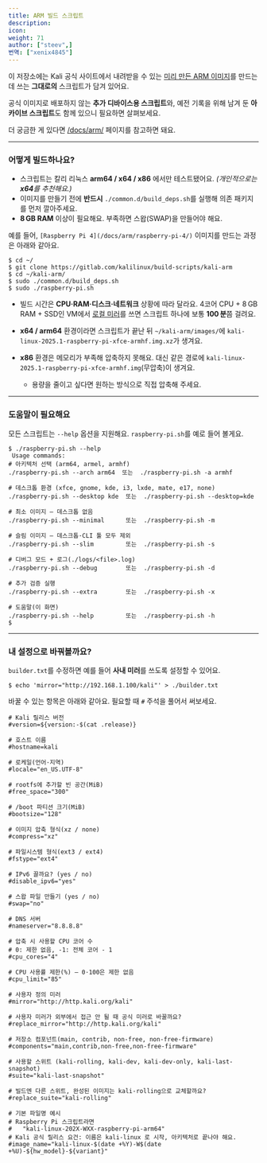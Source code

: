 ```yaml
---
title: ARM 빌드 스크립트
description:
icon:
weight: 71
author: ["steev",]
번역: ["xenix4845"]
---
```


이 저장소에는 Kali 공식 사이트에서 내려받을 수 있는 [미리 만든 ARM 이미지](/get-kali/)를 만드는 데 쓰는 **그대로의** 스크립트가 담겨 있어요.

공식 이미지로 배포하지 않는 **추가 디바이스용 스크립트**와, 예전 기록을 위해 남겨 둔 **아카이브 스크립트**도 함께 있으니 필요하면 살펴보세요.

더 궁금한 게 있다면 [/docs/arm/](/docs/arm/) 페이지를 참고하면 돼요.

---

### 어떻게 빌드하나요?

* 스크립트는 칼리 리눅스 **arm64 / x64 / x86** 에서만 테스트됐어요. *(개인적으로는 **x64**를 추천해요.)*
* 이미지를 만들기 전에 **반드시** `./common.d/build_deps.sh`를 실행해 의존 패키지를 먼저 깔아주세요.
* **8 GB RAM** 이상이 필요해요. 부족하면 스왑(SWAP)을 만들어야 해요.

예를 들어, `[Raspberry Pi 4](/docs/arm/raspberry-pi-4/)` 이미지를 만드는 과정은 아래와 같아요.

```console
$ cd ~/
$ git clone https://gitlab.com/kalilinux/build-scripts/kali-arm
$ cd ~/kali-arm/
$ sudo ./common.d/build_deps.sh
$ sudo ./raspberry-pi.sh
```

* 빌드 시간은 **CPU·RAM·디스크·네트워크** 상황에 따라 달라요. 4코어 CPU + 8 GB RAM + SSD인 VM에서 [로컬 미러](/docs/community/setting-up-a-kali-linux-mirror/)를 쓰면 스크립트 하나에 보통 **100 분**쯤 걸려요.
* **x64 / arm64** 환경이라면 스크립트가 끝난 뒤 `~/kali-arm/images/`에 `kali-linux-2025.1-raspberry-pi-xfce-armhf.img.xz`가 생겨요.
* **x86** 환경은 메모리가 부족해 압축하지 못해요. 대신 같은 경로에 `kali-linux-2025.1-raspberry-pi-xfce-armhf.img`(무압축)이 생겨요.

  * 용량을 줄이고 싶다면 원하는 방식으로 직접 압축해 주세요.

---

### 도움말이 필요해요

모든 스크립트는 `--help` 옵션을 지원해요. `raspberry-pi.sh`를 예로 들어 볼게요.

```console
$ ./raspberry-pi.sh --help
 Usage commands:
# 아키텍처 선택 (arm64, armel, armhf)
./raspberry-pi.sh --arch arm64  또는  ./raspberry-pi.sh -a armhf

# 데스크톱 환경 (xfce, gnome, kde, i3, lxde, mate, e17, none)
./raspberry-pi.sh --desktop kde  또는  ./raspberry-pi.sh --desktop=kde

# 최소 이미지 – 데스크톱 없음
./raspberry-pi.sh --minimal      또는  ./raspberry-pi.sh -m

# 슬림 이미지 – 데스크톱·CLI 툴 모두 제외
./raspberry-pi.sh --slim         또는  ./raspberry-pi.sh -s

# 디버그 모드 + 로그(./logs/<file>.log)
./raspberry-pi.sh --debug        또는  ./raspberry-pi.sh -d

# 추가 검증 실행
./raspberry-pi.sh --extra        또는  ./raspberry-pi.sh -x

# 도움말(이 화면)
./raspberry-pi.sh --help         또는  ./raspberry-pi.sh -h
$
```

---

### 내 설정으로 바꿔볼까요?

`builder.txt`를 수정하면 예를 들어 **사내 미러**를 쓰도록 설정할 수 있어요.

```console
$ echo 'mirror="http://192.168.1.100/kali"' > ./builder.txt
```

바꿀 수 있는 항목은 아래와 같아요. 필요할 때 `#` 주석을 풀어서 써보세요.

```plaintext
# Kali 릴리스 버전
#version=${version:-$(cat .release)}

# 호스트 이름
#hostname=kali

# 로케일(언어·지역)
#locale="en_US.UTF-8"

# rootfs에 추가할 빈 공간(MiB)
#free_space="300"

# /boot 파티션 크기(MiB)
#bootsize="128"

# 이미지 압축 형식(xz / none)
#compress="xz"

# 파일시스템 형식(ext3 / ext4)
#fstype="ext4"

# IPv6 끌까요? (yes / no)
#disable_ipv6="yes"

# 스왑 파일 만들기 (yes / no)
#swap="no"

# DNS 서버
#nameserver="8.8.8.8"

# 압축 시 사용할 CPU 코어 수
# 0: 제한 없음, -1: 전체 코어 - 1
#cpu_cores="4"

# CPU 사용률 제한(%) – 0·100은 제한 없음
#cpu_limit="85"

# 사용자 정의 미러
#mirror="http://http.kali.org/kali"

# 사용자 미러가 외부에서 접근 안 될 때 공식 미러로 바꿀까요?
#replace_mirror="http://http.kali.org/kali"

# 저장소 컴포넌트(main, contrib, non-free, non-free-firmware)
#components="main,contrib,non-free,non-free-firmware"

# 사용할 스위트 (kali-rolling, kali-dev, kali-dev-only, kali-last-snapshot)
#suite="kali-last-snapshot"

# 빌드엔 다른 스위트, 완성된 이미지는 kali-rolling으로 교체할까요?
#replace_suite="kali-rolling"

# 기본 파일명 예시
# Raspberry Pi 스크립트라면
#   "kali-linux-202X-WXX-raspberry-pi-arm64"
# Kali 공식 릴리스 요건: 이름은 kali-linux 로 시작, 아키텍처로 끝나야 해요.
#image_name="kali-linux-$(date +%Y)-W$(date +%U)-${hw_model}-${variant}"
```
